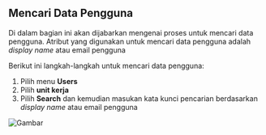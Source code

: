 ## **Mencari Data Pengguna**

Di dalam bagian ini akan dijabarkan mengenai proses untuk mencari data pengguna. Atribut yang digunakan untuk mencari data pengguna
adalah *display name* atau email pengguna

Berikut ini langkah-langkah untuk mencari data pengguna:

1. Pilih menu **Users**
2. Pilih **unit kerja**
3. Pilih **Search** dan kemudian masukan kata kunci pencarian berdasarkan *display name* atau email pengguna

![Gambar](_screenshot/.png/?sanitize=true)